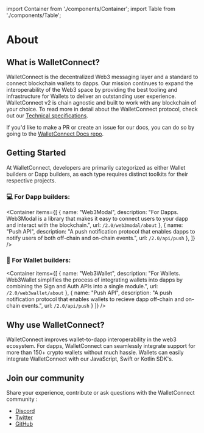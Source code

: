 import Container from './components/Container';
import Table from './components/Table';

# About

## What is WalletConnect?

WalletConnect is the decentralized Web3 messaging layer and a standard to connect blockchain wallets to dapps. Our mission continues to expand the interoperability of the Web3 space by providing the best tooling and infrastructure for Wallets to deliver an outstanding user experience. WalletConnect v2 is chain agnostic and built to work with any blockchain of your choice. To read more in detail about the WalletConnect protocol, check out our [Technical specifications](./specs/readme.md).

If you'd like to make a PR or create an issue for our docs, you can do so by going to the [WalletConnect Docs repo](https://github.com/WalletConnect/walletconnect-docs).

## Getting Started

At WalletConnect, developers are primarily categorized as either Wallet builders or Dapp builders, as each type requires distinct toolkits for their respective projects.

### 💻 For Dapp builders:

<Container
items={[
{
name: "Web3Modal",
description: "For Dapps. Web3Modal is a library that makes it easy to connect users to your dapp and interact with the blockchain.",
url: `/2.0/web3modal/about`
},
{
name: "Push API",
description: "A push notification protocol that enables dapps to notify users of both off-chain and on-chain events.",
url: `/2.0/api/push`
},
]}
/>

### 🪪 For Wallet builders:

<Container
items={[
{
name: "Web3Wallet",
description: "For Wallets. Web3Wallet simplifies the process of integrating wallets into dapps by combining the Sign and Auth APIs into a single module.",
url: `/2.0/web3wallet/about`
},
{
name: "Push API",
description: "A push notification protocol that enables wallets to recieve dapp off-chain and on-chain events.",
url: `/2.0/api/push`
}
]}
/>

## Why use WalletConnect?

WalletConnect improves wallet-to-dapp interoperability in the web3 ecosystem. For dapps, WalletConnect can seamlessly integrate support for more than 150+ crypto wallets without much hassle. Wallets can easily integrate WalletConnect with our JavaScript, Swift or Kotlin SDK's.

## Join our community

Share your experience, contribute or ask questions with the WalletConnect community :

- [Discord](https://discord.walletconnect.org)
- [Twitter](https://twitter.com/walletconnect)
- [GitHub](https://github.com/walletconnect)
